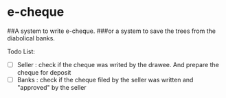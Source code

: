# e-cheque
##A system to write e-cheque.
###or a system to save the trees from the diabolical banks.

Todo List:
- [ ] Seller : check if the cheque was writed by the drawee. And prepare the cheque for deposit
- [ ] Banks : check if the cheque filed by the seller was written and "approved" by the seller
